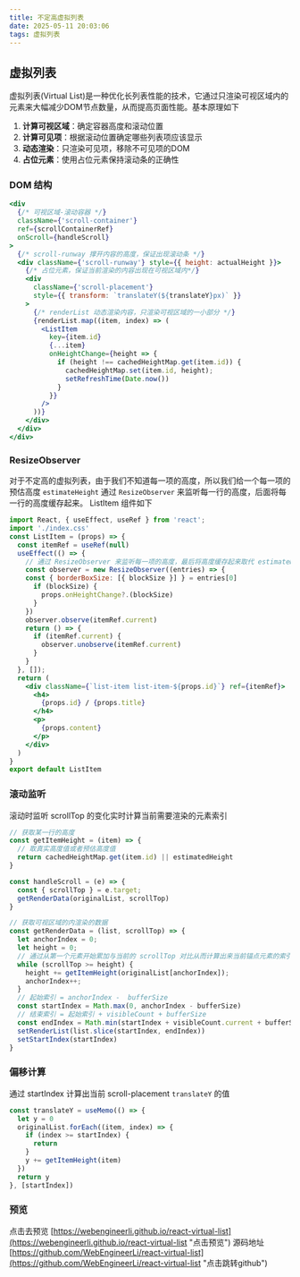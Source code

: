 ```yaml
---
title: 不定高虚拟列表
date: 2025-05-11 20:03:06
tags: 虚拟列表
---
```

## 虚拟列表

虚拟列表(Virtual List)是一种优化长列表性能的技术，它通过只渲染可视区域内的元素来大幅减少DOM节点数量，从而提高页面性能。基本原理如下

1. **计算可视区域**：确定容器高度和滚动位置
2. **计算可见项**：根据滚动位置确定哪些列表项应该显示
3. **动态渲染**：只渲染可见项，移除不可见项的DOM
4. **占位元素**：使用占位元素保持滚动条的正确性

### DOM 结构

```jsx
<div
  {/* 可视区域-滚动容器 */}
  className={'scroll-container'}
  ref={scrollContainerRef}
  onScroll={handleScroll}
>
  {/* scroll-runway 撑开内容的高度，保证出现滚动条 */}
  <div className={'scroll-runway'} style={{ height: actualHeight }}>
    {/* 占位元素，保证当前渲染的内容出现在可视区域内*/}
    <div
      className={'scroll-placement'}
      style={{ transform: `translateY(${translateY}px)` }}
    >
      {/* renderList 动态渲染内容，只渲染可视区域的一小部分 */}
      {renderList.map((item, index) => (
        <ListItem
          key={item.id}
          {...item}
          onHeightChange={height => {
            if (height !== cachedHeightMap.get(item.id)) {
              cachedHeightMap.set(item.id, height);
              setRefreshTime(Date.now())
            }
          }} 
        />
      ))}
    </div>
  </div>
</div>
```

### ResizeObserver
对于不定高的虚拟列表，由于我们不知道每一项的高度，所以我们给一个每一项的预估高度 `estimateHeight`
通过 `ResizeObserver` 来监听每一行的高度，后面将每一行的高度缓存起来。
ListItem 组件如下

```jsx
import React, { useEffect, useRef } from 'react';
import './index.css'
const ListItem = (props) => {
  const itemRef = useRef(null)
  useEffect(() => {
	// 通过 ResizeObserver 来监听每一项的高度，最后将高度缓存起来取代 estimateHeight
    const observer = new ResizeObserver((entries) => {
    const { borderBoxSize: [{ blockSize }] } = entries[0]
      if (blockSize) {
        props.onHeightChange?.(blockSize)
      }
    })
    observer.observe(itemRef.current)
    return () => {
      if (itemRef.current) {
        observer.unobserve(itemRef.current)
      }
    }
  }, []);
  return (
    <div className={`list-item list-item-${props.id}`} ref={itemRef}>
      <h4>
        {props.id} / {props.title}
      </h4>
      <p>
        {props.content}
      </p>
    </div>
  )
}
export default ListItem
```
### 滚动监听
滚动时监听 scrollTop 的变化实时计算当前需要渲染的元素索引
```javascript
// 获取某一行的高度
const getItemHeight = (item) => {
  // 取真实高度值或者预估高度值
  return cachedHeightMap.get(item.id) || estimatedHeight
}

const handleScroll = (e) => {
  const { scrollTop } = e.target;
  getRenderData(originalList, scrollTop)
}

// 获取可视区域的内渲染的数据
const getRenderData = (list, scrollTop) => {
  let anchorIndex = 0;
  let height = 0;
  // 通过从第一个元素开始累加与当前的 scrollTop 对比从而计算出来当前锚点元素的索引 anchorIndex
  while (scrollTop >= height) {
    height += getItemHeight(originalList[anchorIndex]);
    anchorIndex++;
  }
  // 起始索引 = anchorIndex -  bufferSize
  const startIndex = Math.max(0, anchorIndex - bufferSize)
  // 结束索引 = 起始索引 + visibleCount + bufferSize
  const endIndex = Math.min(startIndex + visibleCount.current + bufferSize, list.length - 1)
  setRenderList(list.slice(startIndex, endIndex))
  setStartIndex(startIndex)
}
```
### 偏移计算
通过 startIndex 计算出当前 scroll-placement `translateY` 的值
```javascript
const translateY = useMemo(() => {
  let y = 0
  originalList.forEach((item, index) => {
    if (index >= startIndex) {
      return
    }
    y += getItemHeight(item)
  })
  return y
}, [startIndex])

```
### 预览
点击去预览 [https://webengineerli.github.io/react-virtual-list](https://webengineerli.github.io/react-virtual-list "点击预览")
源码地址 [https://github.com/WebEngineerLi/react-virtual-list](https://github.com/WebEngineerLi/react-virtual-list "点击跳转github")


